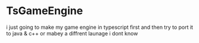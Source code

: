 # TsGameEngine
i just going to make my game engine in typescript first and then try to port it to java & c++ or mabey a diffrent launage i dont know
